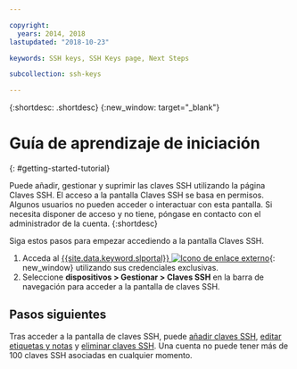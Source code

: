 ```yaml
---

copyright:
  years: 2014, 2018
lastupdated: "2018-10-23"

keywords: SSH keys, SSH Keys page, Next Steps

subcollection: ssh-keys

---
```


{:shortdesc: .shortdesc}
{:new_window: target="_blank"}

# Guía de aprendizaje de iniciación
{: #getting-started-tutorial}

Puede añadir, gestionar y suprimir las claves SSH utilizando la página Claves SSH. El acceso a la pantalla Claves SSH se basa en permisos. Algunos usuarios no pueden acceder o interactuar con esta pantalla. Si necesita disponer de acceso y no tiene, póngase en contacto con el administrador de la cuenta.
{:shortdesc}

Siga estos pasos para empezar accediendo a la pantalla Claves SSH.
1. Acceda al [{{site.data.keyword.slportal}} ![Icono de enlace externo](../../icons/launch-glyph.svg "Icono de enlace externo ")](https://control.softlayer.com/){: new_window} utilizando sus credenciales exclusivas.
2. Seleccione **dispositivos > Gestionar > Claves SSH** en la barra de navegación para acceder a la pantalla de claves SSH.

## Pasos siguientes

Tras acceder a la pantalla de claves SSH, puede [añadir claves SSH](/docs/infrastructure/ssh-keys?topic=ssh-keys-adding-an-ssh-key), [editar etiquetas y notas](/docs/infrastructure/ssh-keys?topic=ssh-keys-editing-details-for-an-ssh-key) y [eliminar claves SSH](/docs/infrastructure/ssh-keys?topic=ssh-keys-removing-an-ssh-key). Una cuenta no puede tener más de 100 claves SSH asociadas en cualquier momento.
